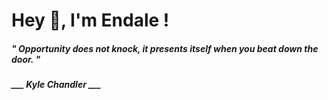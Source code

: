 <h1 title="head"> Hey 👋, I'm Endale !</h1>

**<h5><i>" Opportunity does not knock, it presents itself when you beat down the door. "</i></h5>**

*<b>___ Kyle Chandler ___</b>*

